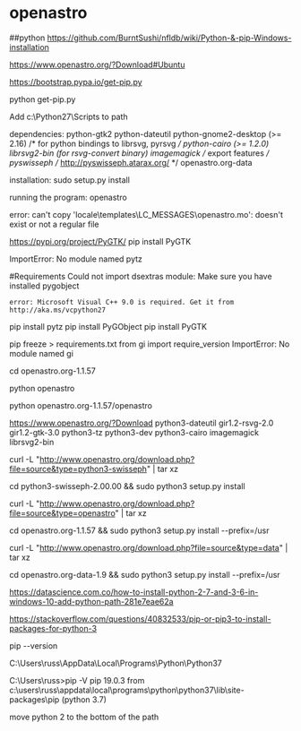 # openastro

##python
https://github.com/BurntSushi/nfldb/wiki/Python-&-pip-Windows-installation




https://www.openastro.org/?Download#Ubuntu



https://bootstrap.pypa.io/get-pip.py


python get-pip.py

Add c:\Python27\Scripts
to path



dependencies:
  python-gtk2
  python-dateutil
  python-gnome2-desktop (>= 2.16) /* for python bindings to librsvg, pyrsvg */
  python-cairo (>= 1.2.0)
  librsvg2-bin (for rsvg-convert binary)
  imagemagick /* export features */
  pyswisseph /* http://pyswisseph.atarax.org/ */
  openastro.org-data
  
  
  
  installation: 
     sudo setup.py install
  
  running the program:
     openastro
     
     
error: can't copy 'locale\templates\LC_MESSAGES\openastro.mo': doesn't exist or not a regular file



https://pypi.org/project/PyGTK/
pip install PyGTK

ImportError: No module named pytz


#Requirements
 Could not import dsextras module: Make sure you have installed pygobject

    error: Microsoft Visual C++ 9.0 is required. Get it from http://aka.ms/vcpython27


pip install pytz
pip install PyGObject
pip install PyGTK

pip freeze > requirements.txt
    from gi import require_version
ImportError: No module named gi


cd openastro.org-1.1.57

python openastro

python openastro.org-1.1.57/openastro 







https://www.openastro.org/?Download
python3-dateutil
gir1.2-rsvg-2.0
gir1.2-gtk-3.0
python3-tz
python3-dev
python3-cairo
imagemagick
librsvg2-bin



curl -L "http://www.openastro.org/download.php?file=source&type=python3-swisseph" | tar xz 

cd python3-swisseph-2.00.00 && sudo python3 setup.py install 

curl -L "http://www.openastro.org/download.php?file=source&type=openastro" | tar xz 

cd openastro.org-1.1.57 && sudo python3 setup.py install --prefix=/usr 

curl -L "http://www.openastro.org/download.php?file=source&type=data" | tar xz 

cd openastro.org-data-1.9 && sudo python3 setup.py install --prefix=/usr





https://datascience.com.co/how-to-install-python-2-7-and-3-6-in-windows-10-add-python-path-281e7eae62a


https://stackoverflow.com/questions/40832533/pip-or-pip3-to-install-packages-for-python-3


pip --version



C:\Users\russ\AppData\Local\Programs\Python\Python37


C:\Users\russ>pip -V
pip 19.0.3 from c:\users\russ\appdata\local\programs\python\python37\lib\site-packages\pip (python 3.7)


move python 2 to the bottom of the path






